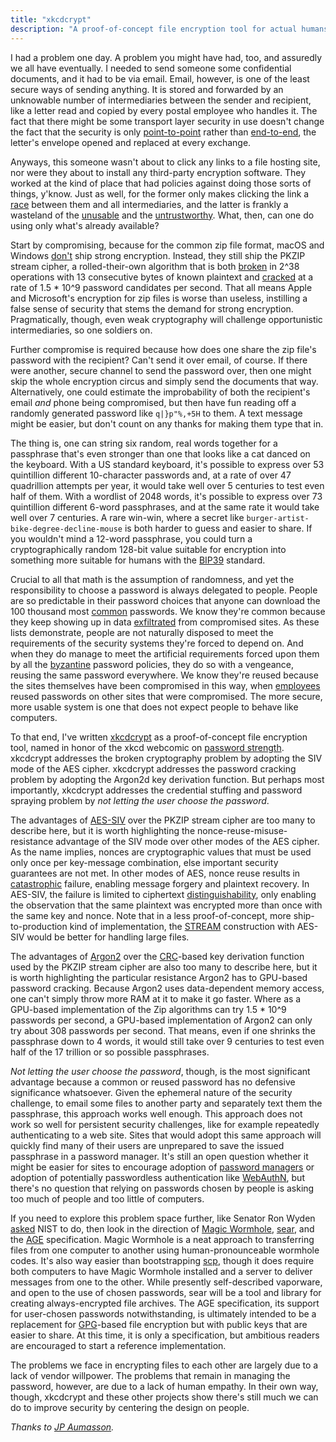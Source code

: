 ```yaml
---
title: "xkcdcrypt"
description: "A proof-of-concept file encryption tool for actual humans"
---
```

I had a problem one day. A problem you might have had, too, and assuredly we all have eventually. I needed to send someone some confidential documents, and it had to be via email. Email, however, is one of the least secure ways of sending anything. It is stored and forwarded by an unknowable number of intermediaries between the sender and recipient, like a letter read and copied by every postal employee who handles it. The fact that there might be some transport layer security in use doesn't change the fact that the security is only [point-to-point](https://www.ndss-symposium.org/ndss2017/ndss-2017-programme/security-impact-https-interception/) rather than [end-to-end](https://signal.org/docs/specifications/x3dh/), the letter's envelope opened and replaced at every exchange.

Anyways, this someone wasn't about to click any links to a file hosting site, nor were they about to install any third-party encryption software. They worked at the kind of place that had policies against doing those sorts of things, y'know. Just as well, for the former only makes clicking the link a [race](https://send.firefox.com/) between them and all intermediaries, and the latter is frankly a wasteland of the [unusable](https://arxiv.org/abs/1510.08555) and the [untrustworthy](https://www.usenix.org/conference/usenixsecurity19/presentation/muller). What, then, can one do using only what's already available?

Start by compromising, because for the common zip file format, macOS and Windows [don't](https://devblogs.microsoft.com/oldnewthing/20180515-00/?p=98755) ship strong encryption. Instead, they still ship the PKZIP stream cipher, a rolled-their-own algorithm that is both [broken](http://www.cs.technion.ac.il/users/wwwb/cgi-bin/tr-get.cgi/1994/CS/CS0842.pdf) in 2^38 operations with 13 consecutive bytes of known plaintext and [cracked](http://www.insticc.org/Primoris/Resources/PaperPdf.ashx?idPaper=73605) at a rate of 1.5 * 10^9 password candidates per second. That all means Apple and Microsoft's encryption for zip files is worse than useless, instilling a false sense of security that stems the demand for strong encryption. Pragmatically, though, even weak cryptography will challenge opportunistic intermediaries, so one soldiers on.

Further compromise is required because how does one share the zip file's password with the recipient? Can't send it over email, of course. If there were another, secure channel to send the password over, then one might skip the whole encryption circus and simply send the documents that way. Alternatively, one could estimate the improbability of both the recipient's email *and* phone being compromised, but then have fun reading off a randomly generated password like `q|}p"%,+5H` to them. A text message might be easier, but don't count on any thanks for making them type that in.

The thing is, one can string six random, real words together for a passphrase that's even stronger than one that looks like a cat danced on the keyboard. With a US standard keyboard, it's possible to express over 53 quintillion different 10-character passwords and, at a rate of over 47 quadrillion attempts per year, it would take well over 5 centuries to test even half of them. With a wordlist of 2048 words, it's possible to express over 73 quintillion different 6-word passphrases, and at the same rate it would take well over 7 centuries. A rare win-win, where a secret like `burger-artist-bike-degree-decline-mouse` is both harder to guess and easier to share. If you wouldn't mind a 12-word passphrase, you could turn a cryptographically random 128-bit value suitable for encryption into something more suitable for humans with the [BIP39](https://github.com/bitcoin/bips/blob/master/bip-0039.mediawiki) standard.

Crucial to all that math is the assumption of randomness, and yet the responsibility to choose a password is always delegated to people. People are so predictable in their password choices that anyone can download the 100 thousand most [common](https://www.ncsc.gov.uk/static-assets/documents/PwnedPasswordTop100k.txt) passwords. We know they're common because they keep showing up in data [exfiltrated](https://haveibeenpwned.com/) from compromised sites. As these lists demonstrate, people are not naturally disposed to meet the requirements of the security systems they're forced to depend on. And when they do manage to meet the artificial requirements forced upon them by all the [byzantine](https://www.wsj.com/articles/the-man-who-wrote-those-password-rules-has-a-new-tip-n3v-r-m1-d-1502124118) password policies, they do so with a vengeance, reusing the same password everywhere. We know they're reused because the sites themselves have been compromised in this way, when [employees](https://ico.org.uk/about-the-ico/news-and-events/news-and-blogs/2018/11/ico-fines-uber-385-000-over-data-protection-failings/) reused passwords on other sites that were compromised. The more secure, more usable system is one that does not expect people to behave like computers.

To that end, I've written [xkcdcrypt](https://github.com/commit-dkp/xkcdcrypt) as a proof-of-concept file encryption tool, named in honor of the xkcd webcomic on [password strength](https://xkcd.com/936/). xkcdcrypt addresses the broken cryptography problem by adopting the SIV mode of the AES cipher. xkcdcrypt addresses the password cracking problem by adopting the Argon2d key derivation function. But perhaps most importantly, xkcdcrypt addresses the credential stuffing and password spraying problem by *not letting the user choose the password*.

The advantages of [AES-SIV](https://web.cs.ucdavis.edu/~rogaway/papers/keywrap.pdf) over the PKZIP stream cipher are too many to describe here, but it is worth highlighting the nonce-reuse-misuse-resistance advantage of the SIV mode over other modes of the AES cipher. As the name implies, nonces are cryptographic values that must be used only once per key-message combination, else important security guarantees are not met. In other modes of AES, nonce reuse results in [catastrophic](https://eprint.iacr.org/2016/475) failure, enabling message forgery and plaintext recovery. In AES-SIV, the failure is limited to ciphertext [distinguishability](https://blog.cryptographyengineering.com/why-ind-cpa-implies-randomized-encryption/), only enabling the observation that the same plaintext was encrypted more than once with the same key and nonce. Note that in a less proof-of-concept, more ship-to-production kind of implementation, the [STREAM](https://eprint.iacr.org/2015/189.pdf) construction with AES-SIV would be better for handling large files.

The advantages of [Argon2](https://github.com/P-H-C/phc-winner-argon2/blob/master/argon2-specs.pdf) over the [CRC](http://reveng.sourceforge.net/)-based key derivation function used by the PKZIP stream cipher are also too many to describe here, but it is worth highlighting the particular resistance Argon2 has to GPU-based password cracking. Because Argon2 uses data-dependent memory access, one can't simply throw more RAM at it to make it go faster. Where as a GPU-based implementation of the Zip algorithms can try 1.5 * 10^9 passwords per second, a GPU-based implementation of Argon2 can only try about 308 passwords per second. That means, even if one shrinks the passphrase down to 4 words, it would still take over 9 centuries to test even half of the 17 trillion or so possible passphrases.

*Not letting the user choose the password*, though, is the most significant advantage because a common or reused password has no defensive significance whatsoever. Given the ephemeral nature of the security challenge, to email some files to another party and separately text them the passphrase, this approach works well enough. This approach does not work so well for persistent security challenges, like for example repeatedly authenticating to a web site. Sites that would adopt this same approach will quickly find many of their users are unprepared to save the issued passphrase in a password manager. It's still an open question whether it might be easier for sites to encourage adoption of [password managers](https://keepassxc.org/) or adoption of potentially passwordless authentication like [WebAuthN](https://webauthn.guide/), but there's no question that relying on passwords chosen by people is asking too much of people and too little of computers.

If you need to explore this problem space further, like Senator Ron Wyden [asked](https://www.wyden.senate.gov/imo/media/doc/061919%20Wyden%20Sensitive%20Data%20Transmission%20Best%20Practices%20Letter%20to%20NIST.pdf) NIST to do, then look in the direction of [Magic Wormhole](https://github.com/warner/magic-wormhole), [sear](https://github.com/iqlusioninc/sear), and the [AGE](https://docs.google.com/document/d/11yHom20CrsuX8KQJXBBw04s80Unjv8zCg_A7sPAX_9Y/edit) specification. Magic Wormhole is a neat approach to transferring files from one computer to another using human-pronounceable wormhole codes. It's also way easier than bootstrapping [scp](https://help.ubuntu.com/community/SSH), though it does require both computers to have Magic Wormhole installed and a server to deliver messages from one to the other. While presently self-described vaporware, and open to the use of chosen passwords, sear will be a tool and library for creating always-encrypted file archives. The AGE specification, its support for user-chosen passwords notwithstanding, is ultimately intended to be a replacement for [GPG](https://blog.filippo.io/giving-up-on-long-term-pgp/)-based file encryption but with public keys that are easier to share. At this time, it is only a specification, but ambitious readers are encouraged to start a reference implementation.

The problems we face in encrypting files to each other are largely due to a lack of vendor willpower. The problems that remain in managing the password, however, are due to a lack of human empathy. In their own way, though, xkcdcrypt and these other projects show there's still much we can do to improve security by centering the design on people.

*Thanks to [JP Aumasson](https://aumasson.jp/).*
